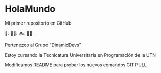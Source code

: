 # HolaMundo

Mi primer repositorio en GitHub

🎸: 🧑‍🎤: 🚲: 🏊‍♂️:

Pertenezco al Grupo "DinamicDevs"

Estoy cursando la Tecnicatura Universitaria en Programación de la UTN

Modificamos README para probar los nuevos comandos GIT PULL
